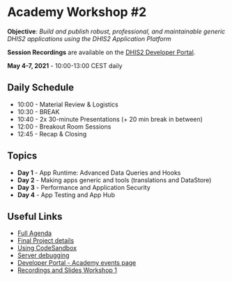 # Academy Workshop #2

**Objective**: _Build and publish robust, professional, and maintainable generic DHIS2 applications using the DHIS2 Application Platform_

**Session Recordings** are available on the [DHIS2 Developer Portal](https://developers.dhis2.org/events/academy-workshops-2021). 

**May 4-7, 2021** - 10:00-13:00 CEST daily

## Daily Schedule

  - 10:00 - Material Review & Logistics
  - 10:30 - BREAK
  - 10:40 - 2x 30-minute Presentations (+ 20 min break in between)
  - 12:00 - Breakout Room Sessions
  - 12:45 - Recap & Closing

## Topics

- **Day 1** - App Runtime: Advanced Data Queries and Hooks 
- **Day 2** - Making apps generic and tools (translations and DataStore)
- **Day 3** - Performance and Application Security
- **Day 4** - App Testing and App Hub 

## Useful Links

- [Full Agenda](https://docs.google.com/document/d/1F8aEJKr7hqbW2ggbw9XZhRYKcDScFXWMLOQ3-borRGg/edit?usp=sharing)
- [Final Project details](../projects/final-project/README.md)
- [Using CodeSandbox](../resources/CODESANDBOX.md)
- [Server debugging](../resources/DEBUG.md)
- [Developer Portal - Academy events page](https://developers.dhis2.org/events/developer-academy)
- [Recordings and Slides Workshop 1](https://developers.dhis2.org/events/developer-academy#web-app-track)
